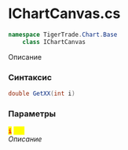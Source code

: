 
# IChartCanvas.cs
```csharp
namespace TigerTrade.Chart.Base  
    class IChartCanvas
```

Описание

### Синтаксис
```csharp
double GetXX(int i)
```

### Параметры  
<mark style="color:red;">**`i`**</mark> <mark style="color:yellow;">`int`</mark>  
 *Описание*  
  

                    
                    